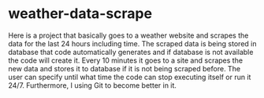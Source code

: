 # weather-data-scrape

Here is a project that basically goes to a weather website and scrapes the data for the last 24 hours including time. The scraped data is being stored in database that code automatically generates and if database is not available the code will create it. Every 10 minutes it goes to a site and scrapes the new data and stores it to database if it is not being scraped before. The user can specify until what time the code can stop executing itself or run it 24/7. Furthermore, I using Git to become better in it.

